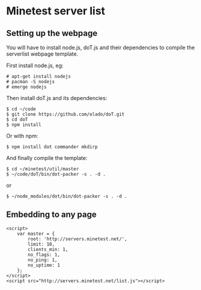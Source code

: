Minetest server list
====================

Setting up the webpage
----------------------
You will have to install node.js, doT.js and their dependencies to compile
the serverlist webpage template.

First install node.js, eg:

    # apt-get install nodejs
    # pacman -S nodejs
    # emerge nodejs

Then install doT.js and its dependencies:

    $ cd ~/code
    $ git clone https://github.com/olado/doT.git
    $ cd doT
    $ npm install

Or with npm:

    $ npm install dot commander mkdirp

And finally compile the template:

    $ cd ~/minetest/util/master
    $ ~/code/doT/bin/dot-packer -s . -d .

or

    $ ~/node_modules/dot/bin/dot-packer -s . -d .


Embedding to any page
----------------------

    <script>
        var master = {
            root: 'http://servers.minetest.net/',
            limit: 10,
            clients_min: 1,
            no_flags: 1,
            no_ping: 1,
            no_uptime: 1
        };
    </script>
    <script src="http://servers.minetest.net/list.js"></script>
